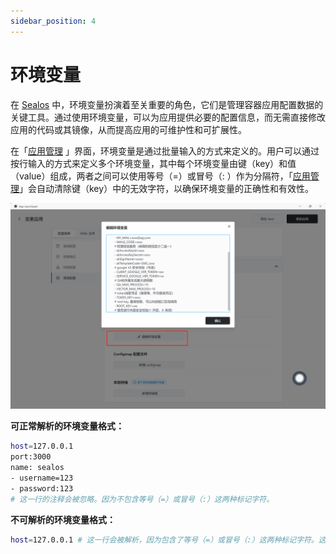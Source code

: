 ```yaml
---
sidebar_position: 4
---
```


# 环境变量

在 [Sealos](https://cloud.sealos.io)
中，环境变量扮演着至关重要的角色，它们是管理容器应用配置数据的关键工具。通过使用环境变量，可以为应用提供必要的配置信息，而无需直接修改应用的代码或其镜像，从而提高应用的可维护性和可扩展性。

在「[应用管理](/guides/applaunchpad/applaunchpad.md)
」界面，环境变量是通过批量输入的方式来定义的。用户可以通过按行输入的方式来定义多个环境变量，其中每个环境变量由键（key）和值（value）组成，两者之间可以使用等号（=）或冒号（:
）作为分隔符，「[应用管理](/guides/applaunchpad/applaunchpad.md)」会自动清除键（key）中的无效字符，以确保环境变量的正确性和有效性。

![](./images/applaunchpad12.png)

**可正常解析的环境变量格式：**

```bash
host=127.0.0.1
port:3000
name: sealos
- username=123
- password:123
# 这一行的注释会被忽略。因为不包含等号（=）或冒号（:）这两种标记字符。
```

**不可解析的环境变量格式：**

```bash
host=127.0.0.1 # 这一行会被解析，因为包含了等号（=）或冒号（:）这两种标记字符。这里的注释也会被解析，因为前面已经有等号（=）了。
```